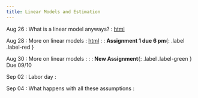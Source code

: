 ```yaml
---
title: Linear Models and Estimation
---
```


Aug 26
: What is a linear model anyways? 
  : [html](https://jlacasa.github.io/stat705_fall2024/classes/day04_08262024)

Aug 28
: More on linear models
  : [html](#)
: [](#) 
  : **Assignment 1 due 6 pm**{: .label .label-red }

Aug 30
: More on linear models
  : [](#)
: [](#) 
  : **New Assignment**{: .label .label-green } Due 09/10

Sep 02
: Labor day
  : 

Sep 04
: What happens with all these assumptions
  : [](#)


  
